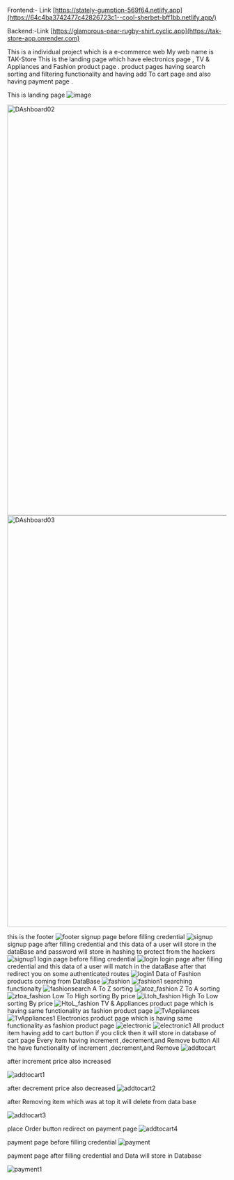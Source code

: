 Frontend:- Link
[https://stately-gumption-569f64.netlify.app](https://64c4ba3742477c42826723c1--cool-sherbet-bff1bb.netlify.app/)


Backend:-Link 
[https://glamorous-pear-rugby-shirt.cyclic.app](https://tak-store-app.onrender.com)



This is a individual project which is a  e-commerce web My web name is TAK-Store
This is the landing page which have  electronics page , TV & Appliances and Fashion product page .  product pages having search sorting and filtering functionality and having add To cart page and also having payment page .

This is landing page
![image](https://github.com/MSaifKhan01/polite-teeth-64/assets/119418918/92171659-071e-49ba-b5aa-8a633afb9714)

<img width="944" alt="DAshboard02" src="https://github.com/MSaifKhan01/polite-teeth-64/assets/119418918/d32c029d-caa5-44b7-8037-0a4348817461">

<img width="946" alt="DAshboard03" src="https://github.com/MSaifKhan01/polite-teeth-64/assets/119418918/cbd1ee33-323b-40a3-a745-518b2335e9fd">

this is the footer
![footer](https://user-images.githubusercontent.com/119418918/229373052-b3380cf1-9668-4628-b465-d4611e075ec1.jpg)
signup page before filling credential
![signup](https://user-images.githubusercontent.com/119418918/229373126-57335345-b22c-447b-b4b7-2dffb23eb6c8.jpg)
signup page after filling credential and this data of a user will store in the dataBase and password will store in hashing to protect from the hackers
![signup1](https://user-images.githubusercontent.com/119418918/229373202-96ccb357-ec5c-43af-bf59-0a247ebd66b0.jpg)
login page before filling credential
![login](https://user-images.githubusercontent.com/119418918/229373340-a6d10ac1-d842-4f65-8c32-67d463619d29.jpg)
login page after filling credential and this data of a user will match in the dataBase after that redirect you on some authenticated routes
![login1](https://user-images.githubusercontent.com/119418918/229373565-d5cb7243-6791-45ef-9b90-6407967d7fc2.jpg)
Data of Fashion products coming from DataBase 
![fashion](https://user-images.githubusercontent.com/119418918/229373635-75497218-f26a-4e25-bc56-66ff28d2cc07.jpg)
![fashion1](https://user-images.githubusercontent.com/119418918/229373711-e79c49dd-5384-4af0-8717-863d157a33f8.jpg)
searching functionalty
![fashionsearch](https://user-images.githubusercontent.com/119418918/229373738-1337bf65-2d94-4ba5-bc3a-46a07c4bfcd2.jpg)
A To Z sorting
![atoz_fashion](https://user-images.githubusercontent.com/119418918/229373783-a7bff76d-a8bd-4915-868d-64c067a6ed74.jpg)
Z To A sorting
![ztoa_fashion](https://user-images.githubusercontent.com/119418918/229373827-a248b505-1629-4fa3-880a-0f6b37a1f48d.jpg)
Low To High sorting By price
![Ltoh_fashion](https://user-images.githubusercontent.com/119418918/229373849-e20b192f-1d07-41bb-8e81-6627cb8b2784.jpg)
High To Low sorting By price
![HtoL_fashion](https://user-images.githubusercontent.com/119418918/229373892-9ac2a9ec-0a42-4129-9b8f-fb5418661dd1.jpg)
TV & Appliances product page which is having same functionality as fashion product page
![TvAppliances](https://user-images.githubusercontent.com/119418918/229373935-689a4652-12fa-459b-8d37-8f66edb49f35.jpg)
![TvAppliances1](https://user-images.githubusercontent.com/119418918/229373946-9a73c4b5-7ab9-4b97-8bae-56e35ff26a58.jpg)
Electronics product page which is having same functionality as fashion product page
![electronic](https://user-images.githubusercontent.com/119418918/229374068-ca79e416-64b4-4b0b-8bef-f1f0a9feb83e.jpg)
![electronic1](https://user-images.githubusercontent.com/119418918/229374058-ee59066b-dcf7-4379-ac08-d22758521e4e.jpg)
All product item having add to cart button if you click then it will store in database of cart page
Every item having increment ,decrement,and Remove button All the have functionality of increment ,decrement,and Remove
![addtocart](https://user-images.githubusercontent.com/119418918/229374238-d5466fcd-a309-4ba6-adb4-a5a92473e6ae.jpg)
  
   after increment price also increased
   
  ![addtocart1](https://user-images.githubusercontent.com/119418918/229374353-04af7812-213a-4920-b73d-6b11c8fd41a8.jpg)
  
   after decrement price also decreased
  ![addtocart2](https://user-images.githubusercontent.com/119418918/229374391-666b0f6f-564f-43e0-a22e-8efa6f443271.jpg)
  
  after Removing item which was at top it will delete  from data base
  
  ![addtocart3](https://user-images.githubusercontent.com/119418918/229374455-fb19d0a3-c97c-43ca-b5d3-e194f7e6b766.jpg)
  
   place Order button redirect on payment page
  ![addtocart4](https://user-images.githubusercontent.com/119418918/229374692-a9a80022-fd35-4903-a1a7-b9fea127e051.jpg)
  
  
  payment page before filling credential
  ![payment](https://user-images.githubusercontent.com/119418918/229374728-ac975bca-65e0-42be-b259-cffc66ca218d.jpg)
  
   payment page after filling credential and Data will store in Database
   
   ![payment1](https://user-images.githubusercontent.com/119418918/229374798-df506631-cb1e-4519-9bd4-71b66b87e34a.jpg)
  

